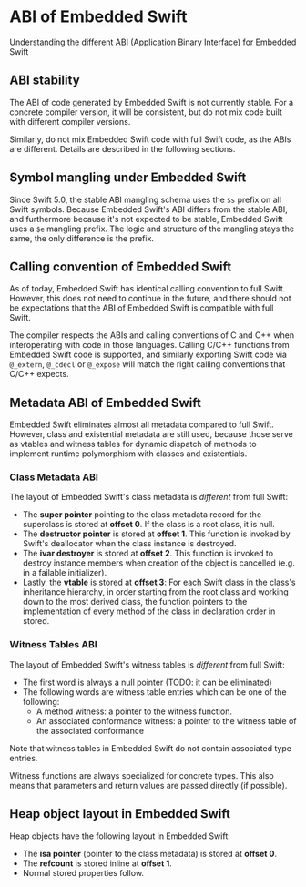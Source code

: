 # ABI of Embedded Swift

Understanding the different ABI (Application Binary Interface) for Embedded Swift

## ABI stability

The ABI of code generated by Embedded Swift is not currently stable. For a concrete compiler version, it will be consistent, but do not mix code built with different compiler versions.

Similarly, do not mix Embedded Swift code with full Swift code, as the ABIs are different. Details are described in the following sections.

## Symbol mangling under Embedded Swift

Since Swift 5.0, the stable ABI mangling schema uses the `$s` prefix on all Swift symbols. Because Embedded Swift's ABI differs from the stable ABI, and furthermore because it's not expected to be stable, Embedded Swift uses a `$e` mangling prefix. The logic and structure of the mangling stays the same, the only difference is the prefix.

## Calling convention of Embedded Swift

As of today, Embedded Swift has identical calling convention to full Swift. However, this does not need to continue in the future, and there should not be expectations that the ABI of Embedded Swift is compatible with full Swift.

The compiler respects the ABIs and calling conventions of C and C++ when interoperating with code in those languages. Calling C/C++ functions from Embedded Swift code is supported, and similarly exporting Swift code via `@_extern`, `@_cdecl` or `@_expose` will match the right calling conventions that C/C++ expects.

## Metadata ABI of Embedded Swift

Embedded Swift eliminates almost all metadata compared to full Swift. However, class and existential metadata are still used, because those serve as vtables and witness tables for dynamic dispatch of methods to implement runtime polymorphism with classes and existentials.

### Class Metadata ABI

The layout of Embedded Swift's class metadata is *different* from full Swift:

- The **super pointer** pointing to the class metadata record for the superclass is stored at **offset 0**. If the class is a root class, it is null.
- The **destructor pointer** is stored at **offset 1**. This function is invoked by Swift's deallocator when the class instance is destroyed.
- The **ivar destroyer** is stored at **offset 2**. This function is invoked to destroy instance members when creation of the object is cancelled (e.g. in a failable initializer).
- Lastly, the **vtable** is stored at **offset 3**: For each Swift class in the class's inheritance hierarchy, in order starting
  from the root class and working down to the most derived class, the function pointers to the implementation of every method of the class in declaration order in stored.

### Witness Tables ABI

The layout of Embedded Swift's witness tables is *different* from full Swift:

- The first word is always a null pointer (TODO: it can be eliminated)
- The following words are witness table entries which can be one of the following:
  - A method witness: a pointer to the witness function.
  - An associated conformance witness: a pointer to the witness table of the associated conformance

Note that witness tables in Embedded Swift do not contain associated type entries.

Witness functions are always specialized for concrete types. This also means that parameters and return values are passed directly (if possible).

## Heap object layout in Embedded Swift

Heap objects have the following layout in Embedded Swift:

- The **isa pointer** (pointer to the class metadata) is stored at **offset 0**.
- The **refcount** is stored inline at **offset 1**.
- Normal stored properties follow.
